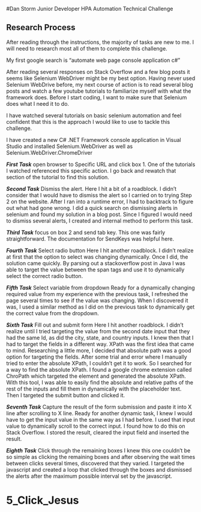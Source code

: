 #Dan Storm Junior Developer HPA Automation Technical Challenge

## Research Process

After reading through the instructions, the majority of tasks are new to me. I will need to research most all of them to complete this challenge.

My first google search is “automate web page console application c#”

After reading several responses on Stack Overflow and a few blog posts it seems like Selenium WebDriver might be my best option. Having never used Selenium WebDrive before, my next course of action is to read several blog posts and watch a few youtube tutorials to familiarize myself with what the framework does. Before I start coding, I want to make sure that Selenium does what I need it to do.

I have watched several tutorials on basic selenium automation and feel confident that this is the approach I would like to use to tackle this challenge.

I have created a new C# .NET Framework console application in Visual Studio and installed Selenium.WebDriver as well as Selenium.WebDriver.ChromeDriver

***First Task*** open browser to Specific URL and click box 1.
One of the tutorials I watched referenced this specific action. I go back and rewatch that section of the tutorial to find this solution.

***Second Task***  Dismiss the alert.
Here I hit a bit of a roadblock. I didn’t consider that I would have to dismiss the alert so I carried on to trying Step 2 on the website. After I ran into a runtime error, I had to backtrack to figure out what had gone wrong. I did a quick search on dismissing alerts in selenium and found my solution in a blog post. Since I figured I would need to dismiss several alerts, I created and internal method to perform this task.

***Third Task*** focus on box 2 and send tab key.
This one was fairly straightforward. The documentation for SendKeys was helpful here.

***Fourth Task***  Select radio button
Here I hit another roadblock. I didn’t realize at first that the option to select was changing dynamically. Once I did, the solution came quickly. By parsing out a stackoverflow post in Java I was able to target the value between the span tags and use it to dynamically select the correct radio button.

***Fifth Task*** Select variable from dropdown
Ready for a dynamically changing required value from my experience with the previous task, I refreshed the page several times to see if the value was changing. When I discovered it was, I used a similar method as I did on the previous task to dynamically get the correct value from the dropdown.

***Sixth Task*** Fill out and submit form 
Here I hit another roadblock. I didn’t realize until I tried targeting the value from the second date input that they had the same Id, as did the city, state, and country inputs. I knew then that I had to target the fields in a different way. XPath was the first idea that came to mind. Researching a little more, I decided that absolute path was a good option for targeting the fields. After some trial and error where I manually tried to enter the absolute XPath, I couldn’t get it to work. So I searched for a way to find the absolute XPath. I found a google chrome extension called ChroPath which targeted the element and generated the absolute XPath. With this tool, I was able to easily find the absolute and relative paths of the rest of the inputs and fill them in dynamically with the placeholder text. Then I targeted the submit button and clicked it.

***Seventh Task*** Capture the result of the form submission and paste it into X line after scrolling to X line.
Ready for another dynamic task, I knew I would have to get the input value in the same way as I had before. I used that input value to dynamically scroll to the correct input. I found how to do this on Stack Overflow. I stored the result, cleared the input field and inserted the result.

***Eighth Task*** Click through the remaining boxes 
I knew this one couldn’t be so simple as clicking the remaining boxes and after observing the wait times between clicks several times, discovered that they varied. I targeted the javascript and created a loop that clicked through the boxes and dismissed the alerts after the maximum possible interval set by the javascript. 
# 5_Click_Jesus
